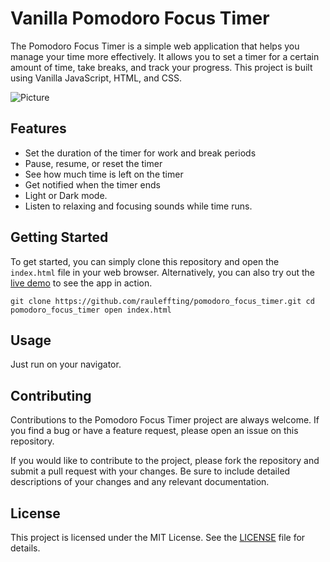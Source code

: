 Vanilla Pomodoro Focus Timer
====================

The Pomodoro Focus Timer is a simple web application that helps you manage your time more effectively. It allows you to set a timer for a certain amount of time, take breaks, and track your progress. This project is built using Vanilla JavaScript, HTML, and CSS.

![Picture](https://user-images.githubusercontent.com/29555732/230427866-f99c5291-46e4-4019-ba4d-4f29f21898cf.png)

Features
--------

*   Set the duration of the timer for work and break periods
*   Pause, resume, or reset the timer
*   See how much time is left on the timer
*   Get notified when the timer ends
*   Light or Dark mode.
*   Listen to relaxing and focusing sounds while time runs.

Getting Started
---------------

To get started, you can simply clone this repository and open the `index.html` file in your web browser. Alternatively, you can also try out the [live demo](https://rauleffting.github.io/pomodoro_focus_timer/) to see the app in action.

`git clone https://github.com/rauleffting/pomodoro_focus_timer.git cd pomodoro_focus_timer open index.html`

Usage
-----

Just run on your navigator.

Contributing
------------

Contributions to the Pomodoro Focus Timer project are always welcome. If you find a bug or have a feature request, please open an issue on this repository.

If you would like to contribute to the project, please fork the repository and submit a pull request with your changes. Be sure to include detailed descriptions of your changes and any relevant documentation.

License
-------

This project is licensed under the MIT License. See the [LICENSE](LICENSE) file for details.
